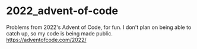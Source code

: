 # 2022_advent-of-code
Problems from 2022's Advent of Code, for fun. I don't plan on being able to catch up, so my code is being made public. https://adventofcode.com/2022/
